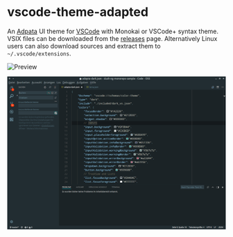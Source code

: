 # vscode-theme-adapted

An [Adpata](https://github.com/adapta-project) UI theme for [VSCode](https://github.com/microsoft/vscode) with Monokai or VSCode+ syntax theme. VSIX files can be downloaded from the [releases](https://github.com/about-code/vscode-theme-adapted/releases) page.
Alternatively Linux users can also download sources and extract them to `~/.vscode/extensions`.

![Preview](./preview/preview1.png)

![Preview](./preview/preview2.png)
